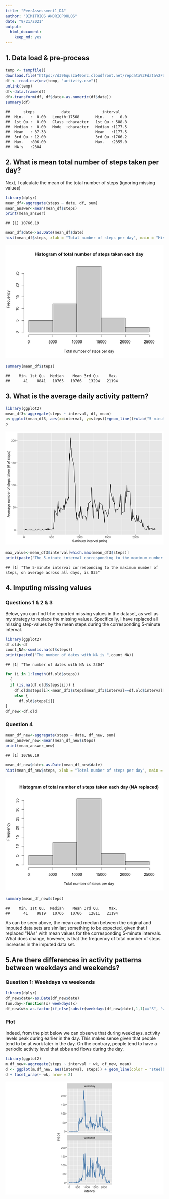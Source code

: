 ```yaml
---
title: "PeerAssessment1_DA"
author: "DIMITRIOS ANDRIOPOULOS"
date: "9/21/2021"
output: 
  html_document: 
    keep_md: yes
---
```




## 1. Data load & pre-process

```r
temp <- tempfile()
download.file("https://d396qusza40orc.cloudfront.net/repdata%2Fdata%2Factivity.zip",temp)
df <- read.csv(unz(temp, "activity.csv"))
unlink(temp)
df<-data.frame(df)
df<-transform(df, df$date<-as.numeric(df$date))
summary(df)
```

```
##      steps            date              interval     
##  Min.   :  0.00   Length:17568       Min.   :   0.0  
##  1st Qu.:  0.00   Class :character   1st Qu.: 588.8  
##  Median :  0.00   Mode  :character   Median :1177.5  
##  Mean   : 37.38                      Mean   :1177.5  
##  3rd Qu.: 12.00                      3rd Qu.:1766.2  
##  Max.   :806.00                      Max.   :2355.0  
##  NA's   :2304
```

## 2. What is mean total number of steps taken per day?

Next, I calculate the mean of the total number of steps (ignoring missing values)


```r
library(dplyr)
mean_df<-aggregate(steps ~ date, df, sum)
mean_answer<-mean(mean_df$steps)
print(mean_answer)
```

```
## [1] 10766.19
```

```r
mean_df$date<-as.Date(mean_df$date)
hist(mean_df$steps, xlab = "Total number of steps per day", main = "Histogram of total number of steps taken each day")
```

![](PeerAssessment1_DA_files/figure-html/chunk2-1.png)<!-- -->

```r
summary(mean_df$steps)
```

```
##    Min. 1st Qu.  Median    Mean 3rd Qu.    Max. 
##      41    8841   10765   10766   13294   21194
```

## 3. What is the average daily activity pattern?

```r
library(ggplot2)
mean_df3<-aggregate(steps ~ interval, df, mean)
p<-ggplot(mean_df3, aes(x=interval, y=steps))+geom_line()+xlab("5-minute interval (min)")+ylab("Average number of steps taken (# of steps)")
p
```

![](PeerAssessment1_DA_files/figure-html/chunk3-1.png)<!-- -->

```r
max_value<-mean_df3$interval[which.max(mean_df3$steps)]
print(paste("The 5-minute interval corresponding to the maximum number of steps, on average across all days, is", max_value))
```

```
## [1] "The 5-minute interval corresponding to the maximum number of steps, on average across all days, is 835"
```

## 4. Imputing missing values
### Questions 1 & 2 & 3
Below, you can find trhe reported missing values in the dataset, as well as my strategy to replace the missing values. Specifically, I have replaced all missing step-values by the mean steps during the corresponding 5-minute interval.

```r
library(ggplot2)
df.old<-df
count_NA<-sum(is.na(df$steps))
print(paste0("The number of dates with NA is ",count_NA))
```

```
## [1] "The number of dates with NA is 2304"
```

```r
for (i in 1:length(df.old$steps)) 
  {
  if (is.na(df.old$steps[i])) {
    df.old$steps[i]<-mean_df3$steps[mean_df3$interval==df.old$interval[i]]}
    else {
      df.old$steps[i]}
}
df_new<-df.old
```
### Question 4

```r
mean_df_new<-aggregate(steps ~ date, df_new, sum)
mean_answer_new<-mean(mean_df_new$steps)
print(mean_answer_new)
```

```
## [1] 10766.19
```

```r
mean_df_new$date<-as.Date(mean_df_new$date)
hist(mean_df_new$steps, xlab = "Total number of steps per day", main = "Histogram of total number of steps taken each day (NA replaced)")
```

![](PeerAssessment1_DA_files/figure-html/chunk4.4-1.png)<!-- -->

```r
summary(mean_df_new$steps)
```

```
##    Min. 1st Qu.  Median    Mean 3rd Qu.    Max. 
##      41    9819   10766   10766   12811   21194
```
As can be seen above, the mean and median between the original and imputed data sets are similar; something to be expected, given that I replaced "NAs" with mean values for the corresponding 5-minute intervals. What does change, however, is that the frequency of total number of steps increases in the imputed data set. 

## 5.Are there differences in activity patterns between weekdays and weekends?
### Question 1: Weekdays vs weekends

```r
library(dplyr)
df_new$date<-as.Date(df_new$date)
fun.day<-function(x) weekdays(x)
df_new$wk<-as.factor(if_else(substr(weekdays(df_new$date),1,1)=="S", "weekend","weekday"))
```

### Plot 
Indeed, from the plot below we can observe that during weekdays, activity levels peak during earlier in the day. This makes sense given that people tend to be at work later in the day. On the contrary, people tend to have a periodic activity level that ebbs and flows during the day.


```r
library(ggplot2)
m.df_new<-aggregate(steps ~ interval + wk, df_new, mean)
d <- ggplot(m.df_new, aes(interval, steps)) + geom_line(color = "steelblue", size = 0.5) + theme(aspect.ratio = 1)
d + facet_wrap(~ wk, nrow = 2)
```

![](PeerAssessment1_DA_files/figure-html/chunk5.2-1.png)<!-- -->
